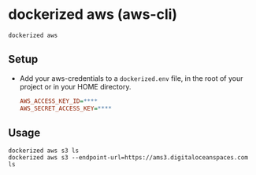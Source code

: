 # dockerized aws (aws-cli)

```shell
dockerized aws
```

## Setup

- Add your aws-credentials to a `dockerized.env` file, in the root of your project or in your HOME directory.
  ```ini
  AWS_ACCESS_KEY_ID=****
  AWS_SECRET_ACCESS_KEY=****
  ```

## Usage

```shell
dockerized aws s3 ls
dockerized aws s3 --endpoint-url=https://ams3.digitaloceanspaces.com ls
```
